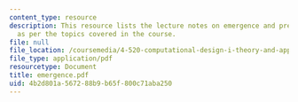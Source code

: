 ```yaml
---
content_type: resource
description: This resource lists the lecture notes on emergence and predictability
  as per the topics covered in the course.
file: null
file_location: /coursemedia/4-520-computational-design-i-theory-and-applications-fall-2005/4b2d801a567288b9b65f800c71aba250_emergence.pdf
file_type: application/pdf
resourcetype: Document
title: emergence.pdf
uid: 4b2d801a-5672-88b9-b65f-800c71aba250
---
```

